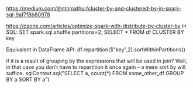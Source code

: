 
https://medium.com/@ntnmathur/cluster-by-and-clustered-by-in-spark-sql-9af7f8b80978


https://dzone.com/articles/optimize-spark-with-distribute-by-cluster-by
In SQL:
SET spark.sql.shuffle.partitions=2; SELECT * FROM df CLUSTER BY key

Equivalent in DataFrame API:
df.repartition($"key",2).sortWithinPartitions()

if it is a result of grouping by the expressions that will be used in join? 
Well, in that case you don’t have to repartition it once again – a mere sort by will suffice.
sqlContext.sql("SELECT a, count(*) FROM some_other_df GROUP BY a SORT BY a")